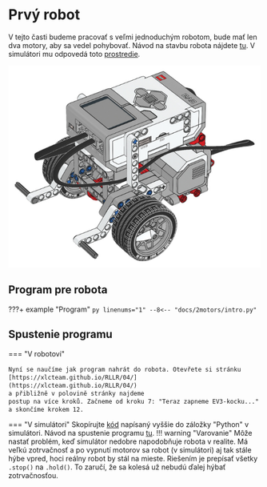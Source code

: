 # Prvý robot

V tejto časti budeme pracovať s veľmi jednoduchým robotom, bude mať len dva
motory, aby sa vedel pohybovať. Návod na stavbu robota nájdete [tu](https://education.lego.com/v3/assets/blt293eea581807678a/bltc8481dd2666822ff/5f8801e3f4f4cf0fa39d2fef/ev3-rem-driving-base.pdf).
V simulátori mu odpovedá toto [prostredie](https://gears.aposteriori.com.sg/index.html?worldJSON=https%3A%2F%2Fraw.githubusercontent.com%2Fvargac%2FBrno-SDB-Robotika%2Fmaster%2Fassets%2FgridMap.json&robotJSON=https%3A%2F%2Fraw.githubusercontent.com%2Fvargac%2FBrno-SDB-Robotika%2Fmaster%2Fassets%2Frobot_2motors.json).

![Robot](img/robot.png)

## Program pre robota

???+ example "Program"
    ``` py linenums="1"
    --8<-- "docs/2motors/intro.py"
    ```

## Spustenie programu

=== "V robotovi"

    Nyní se naučíme jak program nahrát do robota. Otevřete si stránku
    [https://xlcteam.github.io/RLLR/04/](https://xlcteam.github.io/RLLR/04/)
    a přibližně v polovině stránky najdeme
    postup na více kroků. Začneme od kroku 7: "Teraz zapneme EV3-kocku..."
    a skončíme krokem 12.

=== "V simulátori"
    Skopírujte [kód](#program-pre-robota) napísaný vyššie do záložky "Python"
    v simulátori. Návod na spustenie programu
    [tu](/simulator/#spustenie-programu).
    !!! warning "Varovanie"
        Môže nastať problém, keď simulátor nedobre napodobňuje robota v realite.
        Má veľkú zotrvačnosť a po vypnutí motorov sa robot (v simulátori) aj tak
        stále hýbe vpred, hoci reálny robot by stál na mieste. Riešením je
        prepísať všetky `.stop()` na `.hold()`. To zaručí, že sa kolesá už
        nebudú ďalej hýbať zotrvačnosťou.
